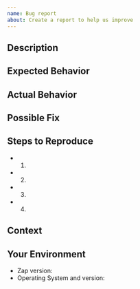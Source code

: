 ```yaml
---
name: Bug report
about: Create a report to help us improve
---
```


<!--- Provide a general summary of the issue in the Title above -->

## Description

<!--- Provide a more detailed introduction to the issue itself, and why you consider it to be a bug -->

## Expected Behavior

<!--- Tell us what should happen -->

## Actual Behavior

<!--- Tell us what happens instead -->

## Possible Fix

<!--- Not obligatory, but suggest a fix or reason for the bug -->

## Steps to Reproduce

<!--- Provide a link to a live example, or an unambiguous set of steps to -->
<!--- reproduce this bug. Include code to reproduce, if relevant -->

- 1.
- 2.
- 3.
- 4.

## Context

<!--- How has this bug affected you? What were you trying to accomplish? -->

## Your Environment

<!--- Include as many relevant details about the environment you experienced the bug in -->

- Zap version:
- Operating System and version:
